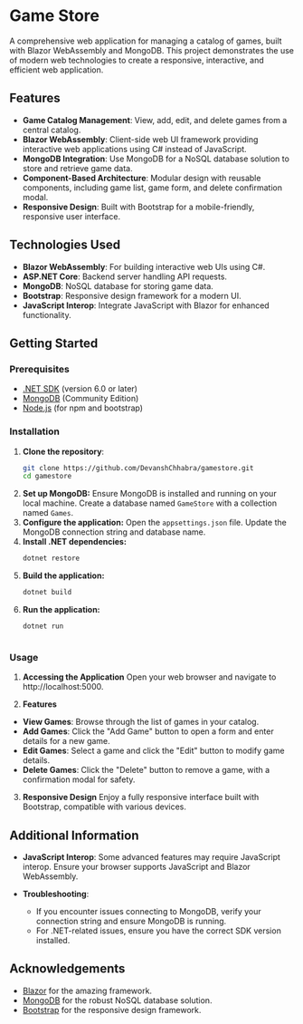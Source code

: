 # Game Store

A comprehensive web application for managing a catalog of games, built with Blazor WebAssembly and MongoDB. This project demonstrates the use of modern web technologies to create a responsive, interactive, and efficient web application.

## Features

- **Game Catalog Management**: View, add, edit, and delete games from a central catalog.
- **Blazor WebAssembly**: Client-side web UI framework providing interactive web applications using C# instead of JavaScript.
- **MongoDB Integration**: Use MongoDB for a NoSQL database solution to store and retrieve game data.
- **Component-Based Architecture**: Modular design with reusable components, including game list, game form, and delete confirmation modal.
- **Responsive Design**: Built with Bootstrap for a mobile-friendly, responsive user interface.

## Technologies Used

- **Blazor WebAssembly**: For building interactive web UIs using C#.
- **ASP.NET Core**: Backend server handling API requests.
- **MongoDB**: NoSQL database for storing game data.
- **Bootstrap**: Responsive design framework for a modern UI.
- **JavaScript Interop**: Integrate JavaScript with Blazor for enhanced functionality.

## Getting Started

### Prerequisites

- [.NET SDK](https://dotnet.microsoft.com/download) (version 6.0 or later)
- [MongoDB](https://www.mongodb.com/try/download/community) (Community Edition)
- [Node.js](https://nodejs.org/) (for npm and bootstrap)

### Installation

1. **Clone the repository**:
   ```sh
   git clone https://github.com/DevanshChhabra/gamestore.git
   cd gamestore
2. **Set up MongoDB:**
   Ensure MongoDB is installed and running on your local machine.
   Create a database named `GameStore` with a collection named `Games`.
3. **Configure the application:**
   Open the `appsettings.json` file.
   Update the MongoDB connection string and database name.
4. **Install .NET dependencies:**
   ```sh
   dotnet restore
5. **Build the application:**
   ```sh
   dotnet build
6. **Run the application:**
   ```sh
   dotnet run



### Usage

1. **Accessing the Application**
   Open your web browser and navigate to http://localhost:5000.

2. **Features**

* **View Games**: Browse through the list of games in your catalog.
* **Add Games**: Click the "Add Game" button to open a form and enter details for a new game.
* **Edit Games**: Select a game and click the "Edit" button to modify game details.
* **Delete Games**: Click the "Delete" button to remove a game, with a confirmation modal for safety.

3. **Responsive Design**
   Enjoy a fully responsive interface built with Bootstrap, compatible with various devices.

## Additional Information

- **JavaScript Interop**: Some advanced features may require JavaScript interop. Ensure your browser supports JavaScript and Blazor WebAssembly.

- **Troubleshooting**:
  - If you encounter issues connecting to MongoDB, verify your connection string and ensure MongoDB is running.
  - For .NET-related issues, ensure you have the correct SDK version installed.

## Acknowledgements

- [Blazor](https://dotnet.microsoft.com/apps/aspnet/web-apps/blazor) for the amazing framework.
- [MongoDB](https://www.mongodb.com/) for the robust NoSQL database solution.
- [Bootstrap](https://getbootstrap.com/) for the responsive design framework.

